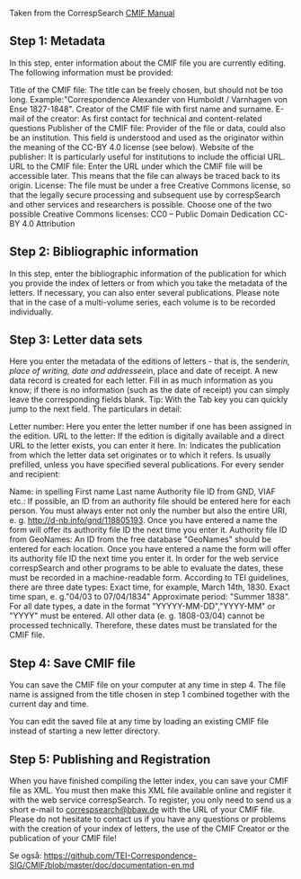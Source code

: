 Taken from the CorrespSearch [CMIF Manual](https://correspsearch.net/index.xql?id=participate_steps&l=en)

## Step 1: Metadata
In this step, enter information about the CMIF file you are currently editing. The following information must be provided:

Title of the CMIF file: The title can be freely chosen, but should not be too long. Example:"Correspondence Alexander von Humboldt / Varnhagen von Ense 1827-1848".
Creator of the CMIF file with first name and surname.
E-mail of the creator: As first contact for technical and content-related questions
Publisher of the CMIF file: Provider of the file or data, could also be an institution. This field is understood and used as the originator within the meaning of the CC-BY 4.0 license (see below).
Website of the publisher: It is particularly useful for institutions to include the official URL.
URL to the CMIF file: Enter the URL under which the CMIF file will be accessible later. This means that the file can always be traced back to its origin.
License: The file must be under a free Creative Commons license, so that the legally secure processing and subsequent use by correspSearch and other services and researchers is possible. Choose one of the two possible Creative Commons licenses:
CC0 – Public Domain Dedication
CC-BY 4.0 Attribution

## Step 2: Bibliographic information
In this step, enter the bibliographic information of the publication for which you provide the index of letters or from which you take the metadata of the letters. If necessary, you can also enter several publications. Please note that in the case of a multi-volume series, each volume is to be recorded individually.

## Step 3: Letter data sets
Here you enter the metadata of the editions of letters - that is, the sender*in, place of writing, date and addressee*in, place and date of receipt. A new data record is created for each letter. Fill in as much information as you know; if there is no information (such as the date of receipt) you can simply leave the corresponding fields blank. Tip: With the Tab key you can quickly jump to the next field. The particulars in detail:

Letter number: Here you enter the letter number if one has been assigned in the edition.
URL to the letter: If the edition is digitally available and a direct URL to the letter exists, you can enter it here.
In: Indicates the publication from which the letter data set originates or to which it refers. Is usually prefilled, unless you have specified several publications.
For every sender and recipient:

Name: in spelling First name Last name
Authority file ID from GND, VIAF etc.: If possible, an ID from an authority file should be entered here for each person. You must always enter not only the number but also the entire URI, e. g. http://d-nb.info/gnd/118805193. Once you have entered a name the form will offer its authority file ID the next time you enter it.
Authority file ID from GeoNames: An ID from the free database "GeoNames" should be entered for each location. Once you have entered a name the form will offer its authority file ID the next time you enter it.
In order for the web service correspSearch and other programs to be able to evaluate the dates, these must be recorded in a machine-readable form. According to TEI guidelines, there are three date types:
Exact time, for example, March 14th, 1830.
Exact time span, e. g."04/03 to 07/04/1834"
Approximate period: "Summer 1838".
For all date types, a date in the format "YYYYY-MM-DD","YYYY-MM" or "YYYY" must be entered. All other data (e. g. 1808-03/04) cannot be processed technically. Therefore, these dates must be translated for the CMIF file.

## Step 4: Save CMIF file
You can save the CMIF file on your computer at any time in step 4. The file name is assigned from the title chosen in step 1 combined together with the current day and time.

You can edit the saved file at any time by loading an existing CMIF file instead of starting a new letter directory.

## Step 5: Publishing and Registration
When you have finished compiling the letter index, you can save your CMIF file as XML. You must then make this XML file available online and register it with the web service correspSearch. To register, you only need to send us a short e-mail to correspsearch@bbaw.de with the URL of your CMIF file. Please do not hesitate to contact us if you have any questions or problems with the creation of your index of letters, the use of the CMIF Creator or the publication of your CMIF file!

Se også: https://github.com/TEI-Correspondence-SIG/CMIF/blob/master/doc/documentation-en.md
